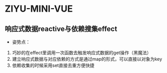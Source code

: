 # ZIYU-MINI-VUE

## 响应式数据reactive与依赖搜集effect

- 姿势点：

1. 巧妙的在effect里调用一次函数去触发响应式数据的get操作（黑魔法）
2. 建立响应式数据与对应依赖的方式是通过map的形式，可以直接以对象为key
3. 依赖收集的时候采用set直接去重方便快捷